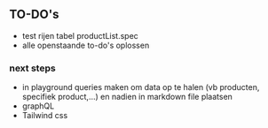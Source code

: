 ## TO-DO's

- test rijen tabel productList.spec
- alle openstaande to-do's oplossen

### next steps

- in playground queries maken om data op te halen (vb producten, specifiek product,...) en nadien in markdown file plaatsen
- graphQL
- Tailwind css
